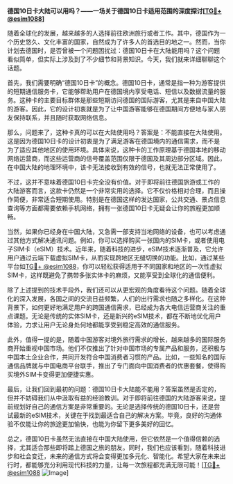 **德国10日卡大陆可以用吗？——一场关于德国10日卡适用范围的深度探讨[[TG💪+ @esim1088](https://t.me/s/esim1088)]**

随着全球化的发展，越来越多的人选择前往欧洲旅行或者工作。其中，德国作为一个历史悠久、文化丰富的国家，自然成为了许多人的首选目的地之一。然而，当你计划去德国时，是否曾被一个问题困扰过：德国10日卡在大陆能用吗？这个问题看似简单，但实际上涉及到了不少细节和背景知识。今天，我们就来详细聊聊这个话题。

首先，我们需要明确“德国10日卡”的概念。德国10日卡，通常是指一种为游客提供的短期通信服务卡，它能够帮助用户在德国境内享受电话、短信以及数据流量的服务。这种卡的主要目标群体是那些短期访问德国的国际游客，尤其是来自中国大陆的游客。因此，它的设计初衷就是为了让中国游客能够在德国期间方便地与家人朋友保持联系，并且随时获取网络信息。

那么，问题来了，这种卡真的可以在大陆使用吗？答案是：不能直接在大陆使用。这是因为德国10日卡的设计初衷是为了满足游客在德国境内的通信需求，而不是为了适应其他地区的使用环境。具体来说，这种卡的工作原理基于德国本地的移动网络运营商，而这些运营商的信号覆盖范围仅限于德国及其周边部分区域。因此，在中国大陆的地理环境中，该卡无法接收到有效的信号，也就无法正常使用了。

不过，这并不意味着德国10日卡完全没有价值。对于即将前往德国旅游或工作的大陆游客而言，这款卡仍然是一个非常实用的选择。它不仅价格相对合理，而且操作简便，非常适合短期使用。特别是在德国这样的发达国家，公共交通、景点信息查询等方面都需要依赖手机网络，拥有一张德国10日卡无疑会让你的旅程更加顺畅。

当然，如果你已经身在中国大陆，又急需一部支持当地网络的设备，也可以考虑通过其他方式解决通讯问题。例如，你可以选择购买一张国内的SIM卡，或者使用电子SIM卡（eSIM）技术。近年来，随着科技的进步，eSIM技术逐渐普及，它允许用户通过云端下载虚拟SIM卡，从而实现跨地区无缝切换的功能。比如，通过某些平台如[TG💪+ @esim1088](https://t.me/s/esim1088)，你可以轻松获得适用于不同国家和地区的一次性虚拟SIM卡，这样既避免了携带多张实体卡的麻烦，又能享受到全球化的通信便利。

除了上述提到的技术手段外，我们还可以从更宏观的角度看待这个问题。随着全球化的深入发展，各国之间的交流日益频繁，人们的出行需求也随之多样化。在这种背景下，如何更好地满足用户的跨国通信需求，已经成为各大电信运营商关注的重点课题。无论是传统的实体SIM卡，还是新兴的eSIM技术，都在不断地优化用户体验，力求让用户无论身处何地都能享受到稳定高效的通信服务。

此外，值得一提的是，随着中国游客对境外旅行需求的增长，越来越多的国际服务商开始重视中国市场。他们不仅推出了针对中国市场的专属产品和服务，还积极与中国本土企业合作，共同开发符合中国消费者习惯的产品。比如，一些知名的国际通信品牌就与中国电商平台联手，推出了专门面向中国消费者的优惠套餐，使得购买境外SIM卡变得更加便捷实惠。

最后，让我们回到最初的问题：德国10日卡大陆能不能用？答案虽然是否定的，但并不妨碍我们从中汲取有益的经验教训。对于即将前往德国的大陆游客来说，提前规划好自己的通信方案是非常重要的。无论是选择传统的德国10日卡，还是尝试最新的eSIM技术，关键在于找到最适合自己的解决方案。毕竟，良好的沟通体验不仅能让你的旅途更加愉快，也能为你留下更多美好的回忆。

总之，德国10日卡虽然无法直接在中国大陆使用，但它依然是一个值得信赖的选择，尤其适合那些即将踏上德国之旅的朋友。同时，我们也应该看到，随着科技进步和社会变迁，未来的通信方式将会变得更加多元化、智能化。希望大家在未来出行时，都能够充分利用现代科技的力量，让每一次旅程都充满无限可能！[[TG💪+ @esim1088](https://t.me/s/esim1088) ![Image](https://i.postimg.cc/4NQfJmqS/Snipaste-2025-05-13-00-14-12.png)]